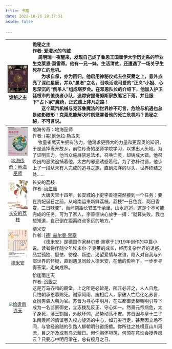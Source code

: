 ```yaml
---
title: 书籍
date: 2022-10-26 20:17:51
aside: false

---
```


| <img src="异世之书/诡秘之主.jpg" alt="诡秘之主" style="zoom:33%;" />[诡秘之主](https://book.douban.com/subject/35051813/) | 诡秘之主<br/>作者: [爱潜水的乌贼](https://book.douban.com/search/爱潜水的乌贼)<br/>     周明瑞一夜醒来，发现自己成了鲁恩王国霍伊大学历史系的毕业生克莱恩·莫雷蒂。他有一兄一妹，生活清贫，还遭遇了一场关乎生死存亡的危机。<br/>  为求自保，亦为回归，他启用神秘仪式去往灰雾之上，意外点亮了深红星辰，并以“愚者”之名，召唤活泼可爱的“正义”小姐、心思深沉的“倒吊人”组成塔罗会。在邓恩队长的介绍下，他加入护卫廷根市的值夜者小队，追踪安提哥努斯家族笔记下落，并且服下“占卜家”魔药，正式踏上非凡之路！<br/>  这个蒸汽机械与克苏鲁魔法的世界妙不可言，危险与机遇也总是如影随形！克莱恩能解决时刻笼罩着他的死亡危机吗？诡秘之秘，不可言说。 |
| :----------------------------------------------------------: | :----------------------------------------------------------- |
| <img src="异世之书/地海巫师.jpg" alt="地海巫师" style="zoom:33%;" />[地海传奇：地海巫师](https://book.douban.com/subject/24882304/) | 地海传奇：地海巫师<br/>作者: [(美)厄休拉·勒古恩](https://book.douban.com/search/厄休拉·勒古恩)<br/>     牧童雀鹰天生拥有法力，他渴求更强大的力量和更深奥的知识，于是选择离开故乡，前往传奇的巫师学院学习，以求出人头地。为了证明实力，他当众施展禁忌法术，召唤亡灵，却铸成大错。他召唤出的恶灵追捕着他，太古的邪恶诱惑着他。为了弥补过错，他步上了一段从未有人完成的追寻之旅，直到海洋的尽头、世界终结之处…… |
| <img src="异世之书/长安的荔枝.jpg" alt="长安的荔枝" style="zoom:33%;" />[长安的荔枝](https://book.douban.com/subject/36104107/) | 长安的荔枝<br/>作者: [马伯庸](https://book.douban.com/author/4577534)<br/>  大唐天宝十四年，长安城的小吏李善德突然接到一个任务：要在贵妃诞日之前，从岭南运来新鲜荔枝。荔枝“一日色变，两日香变，三日味变”，而岭南距长安五千余里，山水迢迢，这是个不可能完成的任务，可为了家人，李善德决心放手一搏：“就算失败，我也想知道，自己倒在距离终点多远的地方。” |
| <img src="异世之书/德米安.jpg" alt="德米安" style="zoom: 10%;" />[德米安](https://book.douban.com/subject/35060088/) | 德米安<br/>作者: [[德\] 赫尔曼·黑塞](https://book.douban.com/author/4572322)<br/>  《德米安》是德国作家赫尔曼·黑塞于1919年创作的中篇小说。读者将伴随少年埃米尔·辛克莱的成长，经历复杂世界的诱惑，品尝孤独、胆怯、彷徨、叛逆，渴望爱情与友谊，陷入对自我与外部世界的怀疑，直到遇见同龄人德米安，在他的影响下，一步步寻得答案，走向成熟。 |
| <img src="https://pic.imgdb.cn/item/669c6929d9c307b7e93051f0.jpg" style="zoom: 67%;" />[恰逢雨连天](https://book.douban.com/subject/35812342/) | 恰逢雨连天<br/>作者: [沉筱之](https://book.douban.com/author/4625318)<br/>        这是万马齐喑的朝堂，上之所是必皆是，所非必非之，人人自危，只怕朝承恩暮赐死。谢家阿雨，废相后人，家破人亡后化名苏晋，女扮男装入朝为官。苏晋为寻心中明月，在左都御史柳朝明引导下成为一名监察御史，立志拨乱反正、守心如一。然景元帝病危，太子身死，藩王割据，外敌环伺，局势动荡不安。苏晋因与皇十三子朱南羡间的情谊卷入权力旋涡的中心，如刀尖行走，甚至因立场不同，与曾经追随的引路人柳朝明分道扬镳。你所往之处横亘山川河流，目之所及或有乌云蔽日。但你胸怀坦荡，何须在意谁会搅弄风云？只要心中明月常在，总有揽月之日。 |

